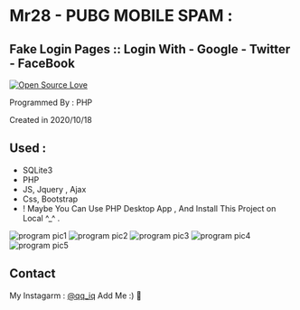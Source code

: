 # Mr28 - PUBG MOBILE SPAM :
## Fake Login Pages :: Login With - Google - Twitter - FaceBook
[![Open Source Love](https://badges.frapsoft.com/os/v1/open-source.svg?v=103)](https://github.com/ellerbrock/open-source-badges/)

Programmed By : PHP

Created in 2020/10/18

## Used :
- SQLite3
- PHP
- JS, Jquery , Ajax
- Css, Bootstrap
- ! Maybe You Can Use PHP Desktop App , And Install This Project on Local ^_^ .


![program pic1](https://cdn.discordapp.com/attachments/701291550516314173/748974633650225252/Untitled.png)
![program pic2](https://cdn.discordapp.com/attachments/701291550516314173/748974634329833622/2.png)
![program pic3](https://cdn.discordapp.com/attachments/701291550516314173/748974643758497902/ee.png)
![program pic4](https://cdn.discordapp.com/attachments/701291550516314173/748974898503876758/66666.png)
![program pic5](https://cdn.discordapp.com/attachments/701291550516314173/748974900001112174/7777777777.png)



## Contact
My Instagarm : [@qq_iq](https://www.instagram.com/qq_iq) Add Me :) 🖤
